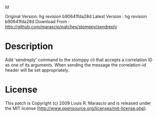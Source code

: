 $Id$

Original Version: hg revision b90641fda28d
Latest Version  : hg revision b90641fda28d
Download From   : http://github.com/marascio/patches/stomppy/sendreply

Description
===========

Add 'sendreply' command to the stomppy cli that accepts a correlation ID
as one of its arguments. When sending the message the correlation-id
header will be set appropriately.

License
=======

This patch is Copyright (c) 2009 Louis R. Marascio and is released under
the MIT license (http://www.opensource.org/licenses/mit-license.php).

